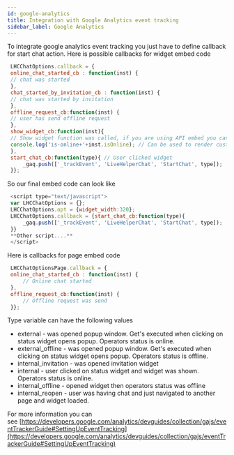 ```yaml
---
id: google-analytics
title: Integration with Google Analytics event tracking
sidebar_label: Google Analytics
---
```


To integrate google analytics event tracking you just have to define callback for start chat action. Here is possible callbacks for widget embed code

```js
 LHCChatOptions.callback = {  
 online_chat_started_cb : function(inst) {  
 // chat was started  
 },  
 chat_started_by_invitation_cb : function(inst) {  
 // chat was started by invitation  
 },  
 offline_request_cb:function(inst) {  
 // user has send offline request  
 },  
 show_widget_cb:function(inst){  
 // Show widget function was called, if you are using API embed you can generate custom html there.  
 console.log('is-online+'+inst.isOnline); // Can be used to render custom html etc or do some other stuff  
 },  
 start_chat_cb:function(type){ // User clicked widget  
     _gaq.push(['_trackEvent', 'LiveHelperChat', 'StartChat', type]);  
 }};
```


So our final embed code can look like

```js
 <script type="text/javascript">  
 var LHCChatOptions = {};  
 LHCChatOptions.opt = {widget_width:320};  
 LHCChatOptions.callback = {start_chat_cb:function(type){  
     _gaq.push(['_trackEvent', 'LiveHelperChat', 'StartChat', type]);
 }}  
 **Other script....**  
 </script>
```

Here is callbacks for page embed code

```js
 LHCChatOptionsPage.callback = {  
 online_chat_started_cb : function(inst) {  
     // Online chat started  
 },      
 offline_request_cb:function(inst) {  
     // Offline request was send  
 }};
```

Type variable can have the following values

*   external - was opened popup window. Get's executed when clicking on status widget opens popup. Operators status is online.
*   external_offline - was opened popup window. Get's executed when clicking on status widget opens popup. Operators status is offline.
*   internal_invitation - was opened invitation widget
*   internal - user clicked on status widget and widget was shown. Operators status is online.
*   internal_offline - opened widget then operators status was offline
*   internal_reopen - user was having chat and just navigated to another page and widget loaded.

For more information you can see [https://developers.google.com/analytics/devguides/collection/gajs/eventTrackerGuide#SettingUpEventTracking](https://developers.google.com/analytics/devguides/collection/gajs/eventTrackerGuide#SettingUpEventTracking)
